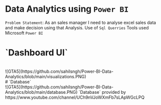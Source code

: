# Data Analytics using `Power BI`

`Problem Statement`: As an sales manager I need to analyse excel sales data and make decision using that Analysis.
Use of `Sql Querries`
Tools used Microsoft `Power BI`
<br>
<h1> `Dashboard UI` </h1>
<br>
![GTA5](https://github.com/sahilsngh/Power-BI-Data-Analytics/blob/main/visualizations.PNG)
<br>
# `Database`
<br>
![GTA5](https://github.com/sahilsngh/Power-BI-Data-Analytics/blob/main/database.PNG)
`Database` provided by https://www.youtube.com/channel/UCh9nVJoWXmFb7sLApWGcLPQ
